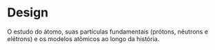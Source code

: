# Design

O estudo do átomo, suas partículas fundamentais (prótons, nêutrons e elétrons) e os modelos atômicos ao longo da história.